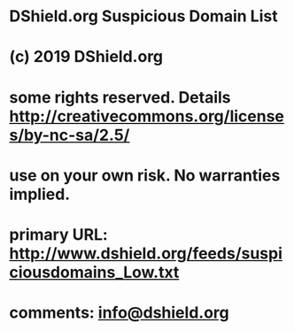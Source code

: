 #   DShield.org Suspicious Domain List
#    (c) 2019 DShield.org
#   some rights reserved. Details http://creativecommons.org/licenses/by-nc-sa/2.5/
#   use on your own risk. No warranties implied.
#   primary URL: http://www.dshield.org/feeds/suspiciousdomains_Low.txt
#
#   comments: info@dshield.org
